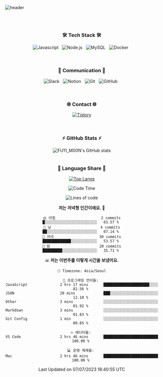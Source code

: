 ![header](https://capsule-render.vercel.app/api?type=Waving&color=auto&height=200&section=header&text=FU11M00N&fontSize=70&fontAlign=70&fontAlignY=40)

<br><br>
<h3 align="center">
    🛠 Tech Stack 🛠
</h3>

<div align="center">
  <img alt="Javascript" src ="https://img.shields.io/badge/Javascript-F7DF1E.svg?&style=for-the-badge&logo=Nodedotjs&logoColor=white"/> &nbsp
  <img alt="Node.js" src ="https://img.shields.io/badge/nodejs-339933.svg?&style=for-the-badge&logo=nodedotjs&logoColor=white"/> &nbsp
   <img alt="MySQL" src ="https://img.shields.io/badge/MySQL-4479A1.svg?&style=for-the-badge&logo=MySQL&logoColor=white"/> &nbsp
   <img alt="Docker" src ="https://img.shields.io/badge/docker-092E20.svg?&style=for-the-badge&logo=docker&logoColor=white"/> &nbsp
  
 
</div>
<br><br>

<h3 align="center">
   💬 Communication 💬
</h3>
<div align="center">
  <img alt="Slack" src ="https://img.shields.io/badge/Slack-4A154B.svg?&style=for-the-badge&logo=Slack&logoColor=white"/> &nbsp
  <img alt="Notion" src ="https://img.shields.io/badge/Notion-000000.svg?&style=for-the-badge&logo=Notion&logoColor=white"/> &nbsp
  <img alt="Git" src ="https://img.shields.io/badge/Git-F05032.svg?&style=for-the-badge&logo=Git&logoColor=white"/> &nbsp
  <img alt="GitHub" src ="https://img.shields.io/badge/GitHub-181717.svg?&style=for-the-badge&logo=GitHub&logoColor=white"/> &nbsp
  
</div>
<br><br>
<h3 align="center">
 🌐 Contact 🌐
</h3>
<div align="center">
  <a href="https://nevertrustbrutus.tistory.com/"><img alt="Tistory" src ="https://img.shields.io/badge/Tistory-09B3AF.svg?&style=for-the-badge&logo=Storyblok&logoColor=white"/></a>
</div>
<br><br>
<div align="center">
  <h3 align="center">
 ⚡ GitHub Stats ⚡
</h3>

![FU11_M00N's GitHub stats](https://github-readme-stats.vercel.app/api?username=FU11-M00N&show_icons=true&theme=great-gatsby)
<br><br>
  <h3 align="center">
  🌱 Language Share 🌱
</h3>

[![Top Langs](https://github-readme-stats.vercel.app/api/top-langs/?username=FU11-M00N&layout=compact&theme=github_dark&langs_count=5)](https://github.com/anuraghazra/github-readme-stats)


  <!--START_SECTION:waka-->
![Code Time](http://img.shields.io/badge/Code%20Time-251%20hrs%2053%20mins-blue)

![Lines of code](https://img.shields.io/badge/%EC%A0%80%EB%8A%94%20%EC%97%AC%ED%83%9C%EA%B9%8C%EC%A7%80%20-576.9%20thousand%20%EC%A4%84%EC%9D%98%20%EC%BD%94%EB%93%9C%EB%A5%BC%20%EC%9E%91%EC%84%B1%ED%96%88%EC%96%B4%EC%9A%94.-blue)

**저는 저녁형 인간이에요. 🦉** 

```text
🌞 아침                     2 commits           █░░░░░░░░░░░░░░░░░░░░░░░░   03.57 % 
🌆 낮　                     4 commits           ██░░░░░░░░░░░░░░░░░░░░░░░   07.14 % 
🌃 저녁                     30 commits          █████████████░░░░░░░░░░░░   53.57 % 
🌙 밤　                     20 commits          █████████░░░░░░░░░░░░░░░░   35.71 % 
```


📊 **저는 이번주를 이렇게 시간을 보냈어요.** 

```text
🕑︎ Timezone: Asia/Seoul

💬 프로그래밍 언어들: 
JavaScript               2 hrs 17 mins       █████████████████████░░░░   82.56 % 
JSON                     20 mins             ███░░░░░░░░░░░░░░░░░░░░░░   12.10 % 
Other                    3 mins              ░░░░░░░░░░░░░░░░░░░░░░░░░   01.92 % 
Markdown                 3 mins              ░░░░░░░░░░░░░░░░░░░░░░░░░   01.83 % 
Git Config               1 min               ░░░░░░░░░░░░░░░░░░░░░░░░░   00.85 % 

🔥 에디터들: 
VS Code                  2 hrs 46 mins       █████████████████████████   100.00 % 

💻 운영 체제들: 
Mac                      2 hrs 46 mins       █████████████████████████   100.00 % 
```


 Last Updated on 07/07/2023 18:40:55 UTC
<!--END_SECTION:waka-->
